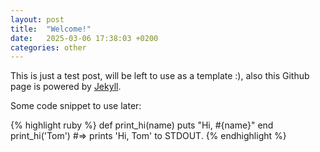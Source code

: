 ```yaml
---
layout: post
title:  "Welcome!"
date:   2025-03-06 17:38:03 +0200
categories: other
---
```

This is just a test post, will be left to use as a template :), also this Github page is powered by [Jekyll][jekyll].

Some code snippet to use later:

{% highlight ruby %}
def print_hi(name)
  puts "Hi, #{name}"
end
print_hi('Tom')
#=> prints 'Hi, Tom' to STDOUT.
{% endhighlight %}

[jekyll]: https://jekyllrb.com
